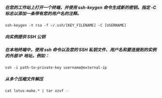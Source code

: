 ##### 在您的工作站上打开一个终端，并使用 ssh-keygen 命令生成新的密钥。指定 -C 标志以添加一条带有您的用户名的注释。

`ssh-keygen -t rsa -f ~/.ssh/[KEY_FILENAME] -C [USERNAME]`

##### 向实例提供 SSH 公钥

##### 在本地终端中，使用 ssh 命令以及您的 SSH 私钥文件、用户名和要连接到的实例的外部 IP 地址。例如：

`ssh -i path-to-private-key username@external-ip`


##### 从多个压缩文件解压

`cat lotus-make.* | tar xzvf -`
